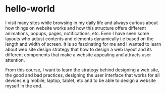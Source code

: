 # hello-world
I visit many sites while browsing in my daily life and always curious about how things on website works and how this structure offers different animations, popups, pages, notifications, etc. Even I have seen some layouts who adjust contents and elements dynamically i.e based on the length and width of screen. It is so fascinating for me and I wanted to learn about web site design strategy that how to design a web layout and its different components that make a website appealing and attracts user attention.

From this course, I want to learn the strategy behind designing a web site, the good and bad practices, designing the user interface that works for all devices e.g mobile, laptop, tablet, etc and to be able to design a website myself in the end.